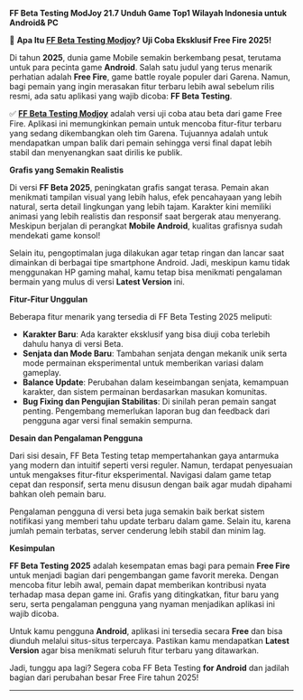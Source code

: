 **FF Beta Testing ModJoy 21.7 Unduh Game Top1 Wilayah Indonesia untuk Android& PC**

🚨 **Apa Itu [FF Beta Testing Modjoy](https://apkmodjoy.net/id/ff-beta-testing-modjoy/)? Uji Coba Eksklusif Free Fire 2025!**

Di tahun **2025**, dunia game Mobile semakin berkembang pesat, terutama untuk para pecinta game **Android**. Salah satu judul yang terus menarik perhatian adalah **Free Fire**, game battle royale populer dari Garena. Namun, bagi pemain yang ingin merasakan fitur terbaru lebih awal sebelum rilis resmi, ada satu aplikasi yang wajib dicoba: **FF Beta Testing**.

✅ **[FF Beta Testing Modjoy](https://apkmodjoy.net/id/ff-beta-testing-modjoy/)** adalah versi uji coba atau beta dari game Free Fire. Aplikasi ini memungkinkan pemain untuk mencoba fitur-fitur terbaru yang sedang dikembangkan oleh tim Garena. Tujuannya adalah untuk mendapatkan umpan balik dari pemain sehingga versi final dapat lebih stabil dan menyenangkan saat dirilis ke publik.

**Grafis yang Semakin Realistis**

Di versi **FF Beta 2025**, peningkatan grafis sangat terasa. Pemain akan menikmati tampilan visual yang lebih halus, efek pencahayaan yang lebih natural, serta detail lingkungan yang lebih tajam. Karakter kini memiliki animasi yang lebih realistis dan responsif saat bergerak atau menyerang. Meskipun berjalan di perangkat **Mobile Android**, kualitas grafisnya sudah mendekati game konsol!

Selain itu, pengoptimalan juga dilakukan agar tetap ringan dan lancar saat dimainkan di berbagai tipe smartphone Android. Jadi, meskipun kamu tidak menggunakan HP gaming mahal, kamu tetap bisa menikmati pengalaman bermain yang mulus di versi **Latest Version** ini.

**Fitur-Fitur Unggulan**

Beberapa fitur menarik yang tersedia di FF Beta Testing 2025 meliputi:

- **Karakter Baru**: Ada karakter eksklusif yang bisa diuji coba terlebih dahulu hanya di versi Beta.
- **Senjata dan Mode Baru**: Tambahan senjata dengan mekanik unik serta mode permainan eksperimental untuk memberikan variasi dalam gameplay.
- **Balance Update**: Perubahan dalam keseimbangan senjata, kemampuan karakter, dan sistem permainan berdasarkan masukan komunitas.
- **Bug Fixing dan Pengujian Stabilitas**: Di sinilah peran pemain sangat penting. Pengembang memerlukan laporan bug dan feedback dari pengguna agar versi final semakin sempurna.

**Desain dan Pengalaman Pengguna**

Dari sisi desain, FF Beta Testing tetap mempertahankan gaya antarmuka yang modern dan intuitif seperti versi reguler. Namun, terdapat penyesuaian untuk mengakses fitur-fitur eksperimental. Navigasi dalam game tetap cepat dan responsif, serta menu disusun dengan baik agar mudah dipahami bahkan oleh pemain baru.

Pengalaman pengguna di versi beta juga semakin baik berkat sistem notifikasi yang memberi tahu update terbaru dalam game. Selain itu, karena jumlah pemain terbatas, server cenderung lebih stabil dan minim lag.

**Kesimpulan**

**FF Beta Testing 2025** adalah kesempatan emas bagi para pemain **Free Fire** untuk menjadi bagian dari pengembangan game favorit mereka. Dengan mencoba fitur lebih awal, pemain dapat memberikan kontribusi nyata terhadap masa depan game ini. Grafis yang ditingkatkan, fitur baru yang seru, serta pengalaman pengguna yang nyaman menjadikan aplikasi ini wajib dicoba.

Untuk kamu pengguna **Android**, aplikasi ini tersedia secara **Free** dan bisa diunduh melalui situs-situs terpercaya. Pastikan kamu mendapatkan **Latest Version** agar bisa menikmati seluruh fitur terbaru yang ditawarkan.

Jadi, tunggu apa lagi? Segera coba FF Beta Testing **for Android** dan jadilah bagian dari perubahan besar Free Fire tahun 2025!

--- 
